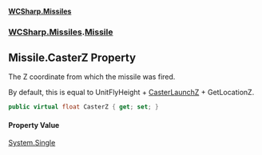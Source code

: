 #### [WCSharp.Missiles](README.md 'README')
### [WCSharp.Missiles](WCSharp.Missiles.md 'WCSharp.Missiles').[Missile](WCSharp.Missiles.Missile.md 'WCSharp.Missiles.Missile')

## Missile.CasterZ Property

The Z coordinate from which the missile was fired.  
  
By default, this is equal to UnitFlyHeight + [CasterLaunchZ](WCSharp.Missiles.Missile.CasterLaunchZ.md 'WCSharp.Missiles.Missile.CasterLaunchZ') + GetLocationZ.

```csharp
public virtual float CasterZ { get; set; }
```

#### Property Value
[System.Single](https://docs.microsoft.com/en-us/dotnet/api/System.Single 'System.Single')
